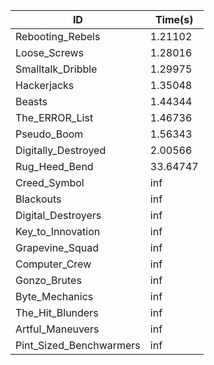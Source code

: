|ID|Time(s)|
|-|-|
|Rebooting_Rebels|1.21102|
|Loose_Screws|1.28016|
|Smalltalk_Dribble|1.29975|
|Hackerjacks|1.35048|
|Beasts|1.44344|
|The_ERROR_List|1.46736|
|Pseudo_Boom|1.56343|
|Digitally_Destroyed|2.00566|
|Rug_Heed_Bend|33.64747|
|Creed_Symbol|inf|
|Blackouts|inf|
|Digital_Destroyers|inf|
|Key_to_Innovation|inf|
|Grapevine_Squad|inf|
|Computer_Crew|inf|
|Gonzo_Brutes|inf|
|Byte_Mechanics|inf|
|The_Hit_Blunders|inf|
|Artful_Maneuvers|inf|
|Pint_Sized_Benchwarmers|inf|
